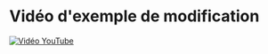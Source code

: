 # Vidéo d'exemple de modification


[![Vidéo YouTube](https://www.youtube.com/embed/h9ZcLivqR_c)](https://www.youtube.com/embed/h9ZcLivqR_c)


 


 



